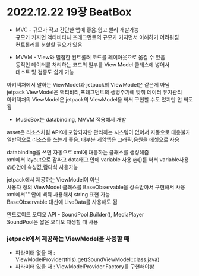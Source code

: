 # 2022.12.22 19장 BeatBox

- MVC - 규모가 작고 간단한 앱에 좋음.쉽고 빨리 개발가능   
규모가 커지면 액티비티나 프래그먼트의 규모가 커지면서 이해하기 어려워짐   
컨트롤러를 분할할 필요가 있음   
   
- MVVM - View와 밀접한 컨트롤러 코드를 레이아웃으로 옮길 수 있음    
동적인 데이터를 처리하는 코드의 일부를 View Model 클래스에 넣어서    
테스트 및 검증도 쉽게 가능   
    
아키텍처에서 말하는 ViewModel과 jetpack의 VIewModel은 같은게 아님   
jetpack ViewModel은 액티비티,프래그먼트의 생명주기에 맞춰 데이터 유지관리   
아키텍쳐의 ViewModel은 jetpack의 ViewModel을 써서 구현할 수도 있지만 안 써도 됨   
   
- MusicBox는 databinding, MVVM 적용해서 개발   
   
asset은 리소스처럼 APK에 포함되지만 관리하는 시스템이 없어서 자동으로 대응불가   
일반적으로 리소스를 쓰는게 좋음. 대부분 게임앱은 그래픽,음원을 에셋으로 사용   
   
databinding을 쓰면 자동으로 xml에 대응하는 클래스를 생성해줌   
xml에서 layout으로 감싸고 data태그 안에 variable 사용 @{}를 써서 variable사용   
@{}안에 속성값,람다식 사용가능   

jetpack에서 제공하는 ViewModel이 아닌    
사용자 정의 ViewModel 클래스를 BaseObservable을 상속받아서 구현해서 사용   
xml에서"" 안에 백틱 사용해서 string 표현 가능   
BaseObservable 대신에 LiveData를 사용해도 됨   
   
안드로이드 오디오 API - SoundPool.Builder(), MediaPlayer   
SoundPool은 짧은 오디오 재생할 때 사용   
 
### jetpack에서 제공하는 ViewModel을 사용할 때
- 파라미터 없을 때 : ViewModelProvider(this).get(SoundViewModel::class.java)
- 파라미터 있을 때 : ViewModelProvider.Factory를 구현해야함
